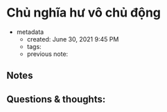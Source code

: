 # Chủ nghĩa hư vô chủ động

- metadata
	- created: June 30, 2021 9:45 PM
	- tags:
	- previous note:

## Notes

## Questions & thoughts:

